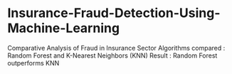 # Insurance-Fraud-Detection-Using-Machine-Learning
Comparative Analysis of Fraud in Insurance Sector 
Algorithms compared : Random Forest and K-Nearest Neighbors (KNN)
Result : Random Forest outperforms KNN
